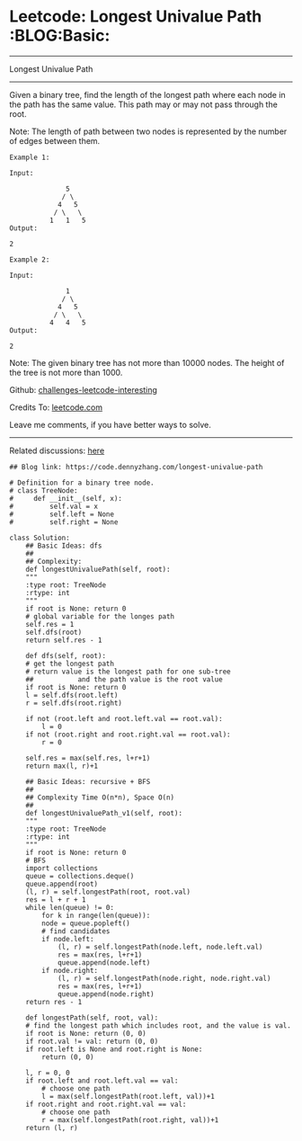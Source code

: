 
# Leetcode: Longest Univalue Path     :BLOG:Basic:

---

Longest Univalue Path  

---

Given a binary tree, find the length of the longest path where each node in the path has the same value. This path may or may not pass through the root.  

Note: The length of path between two nodes is represented by the number of edges between them.  

    Example 1:
    
    Input:
    
                  5
                 / \
                4   5
               / \   \
              1   1   5
    Output:
    
    2

    Example 2:
    
    Input:
    
                  1
                 / \
                4   5
               / \   \
              4   4   5
    Output:
    
    2

Note: The given binary tree has not more than 10000 nodes. The height of the tree is not more than 1000.  

Github: [challenges-leetcode-interesting](https://github.com/DennyZhang/challenges-leetcode-interesting/tree/master/problems/longest-univalue-path)  

Credits To: [leetcode.com](https://leetcode.com/problems/longest-univalue-path/description/)  

Leave me comments, if you have better ways to solve.  

---

Related discussions: [here](https://leetcode.com/problems/longest-univalue-path/discuss/108155/C++-DFS-with-explanation)  

    ## Blog link: https://code.dennyzhang.com/longest-univalue-path
    
    # Definition for a binary tree node.
    # class TreeNode:
    #     def __init__(self, x):
    #         self.val = x
    #         self.left = None
    #         self.right = None
    
    class Solution:
        ## Basic Ideas: dfs
        ##
        ## Complexity:
        def longestUnivaluePath(self, root):
    	"""
    	:type root: TreeNode
    	:rtype: int
    	"""
    	if root is None: return 0
    	# global variable for the longes path
    	self.res = 1
    	self.dfs(root)
    	return self.res - 1
    
        def dfs(self, root):
    	# get the longest path
    	# return value is the longest path for one sub-tree
    	##           and the path value is the root value
    	if root is None: return 0
    	l = self.dfs(root.left)
    	r = self.dfs(root.right)
    
    	if not (root.left and root.left.val == root.val):
    	    l = 0
    	if not (root.right and root.right.val == root.val):
    	    r = 0
    
    	self.res = max(self.res, l+r+1)
    	return max(l, r)+1
    
        ## Basic Ideas: recursive + BFS
        ##
        ## Complexity Time O(n*n), Space O(n)
        ##
        def longestUnivaluePath_v1(self, root):
    	"""
    	:type root: TreeNode
    	:rtype: int
    	"""
    	if root is None: return 0
    	# BFS
    	import collections
    	queue = collections.deque()
    	queue.append(root)
    	(l, r) = self.longestPath(root, root.val)
    	res = l + r + 1
    	while len(queue) != 0:
    	    for k in range(len(queue)):
    		node = queue.popleft()
    		# find candidates
    		if node.left:
    		    (l, r) = self.longestPath(node.left, node.left.val)
    		    res = max(res, l+r+1)
    		    queue.append(node.left)
    		if node.right:
    		    (l, r) = self.longestPath(node.right, node.right.val)
    		    res = max(res, l+r+1)
    		    queue.append(node.right)
    	return res - 1
    
        def longestPath(self, root, val):
    	# find the longest path which includes root, and the value is val.
    	if root is None: return (0, 0)
    	if root.val != val: return (0, 0)
    	if root.left is None and root.right is None:
    	    return (0, 0)
    
    	l, r = 0, 0
    	if root.left and root.left.val == val:
    	    # choose one path
    	    l = max(self.longestPath(root.left, val))+1
    	if root.right and root.right.val == val:
    	    # choose one path
    	    r = max(self.longestPath(root.right, val))+1
    	return (l, r)

